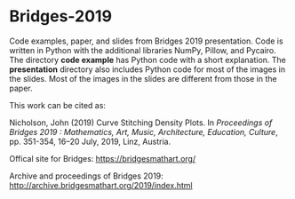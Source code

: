# Bridges-2019
Code examples, paper, and slides from Bridges 2019 presentation. Code is written in Python with the additional libraries NumPy, Pillow, and Pycairo.  The directory **code example** has Python code with a short explanation.  The **presentation** directory also includes Python code for most of the images in the slides. Most of the images in the slides are different from those in the paper.

This work can be cited as:

Nicholson, John (2019) Curve Stitching Density Plots.  In *Proceedings of Bridges 2019 : Mathematics, Art, Music, Architecture, Education, Culture*, pp. 351-354, 16–20 July, 2019, Linz, Austria. 

Offical site for Bridges: https://bridgesmathart.org/

Archive and proceedings of Bridges 2019: http://archive.bridgesmathart.org/2019/index.html
